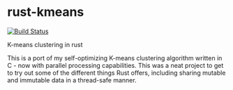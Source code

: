 # rust-kmeans
[![Build Status](https://travis-ci.org/lazear/rust-kmeans.svg?branch=master)](https://travis-ci.org/lazear/rust-kmeans)

K-means clustering in rust

This is a port of my self-optimizing K-means clustering algorithm written in C - now with parallel processing capabilities. This was a neat project to get to try out some of the different things Rust offers, including sharing mutable and immutable data in a thread-safe manner.
